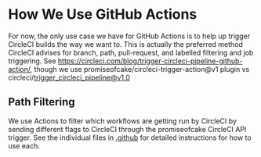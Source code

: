 # How We Use GitHub Actions
For now, the only use case we have for GitHub Actions is to help up trigger CircleCI builds the way we want to. This is actually the preferred method CircleCI advises for branch, path, pull-request, and labelled filtering and job triggering. See https://circleci.com/blog/trigger-circleci-pipeline-github-action/, though we use promiseofcake/circleci-trigger-action@v1 plugin vs circleci/trigger_circleci_pipeline@v1.0

## Path Filtering
We use Actions to filter which workflows are getting run by CircleCI by sending different flags to CircleCI through the promiseofcake CircleCI API trigger. See the individual files in [.github](../../.github/) for detailed instructions for how to use each. 